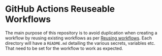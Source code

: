 # GitHub Actions Reuseable Workflows

The main purpose of this repository is to avoid duplication when creating a workflow by reusing existing workflows as per
[Reusing workflows](https://docs.github.com/en/actions/sharing-automations/reusing-workflows). Each directory will have a `README.md`
detailing the various secrets, variables etc. That need to be set for the workflow to work as expected.
